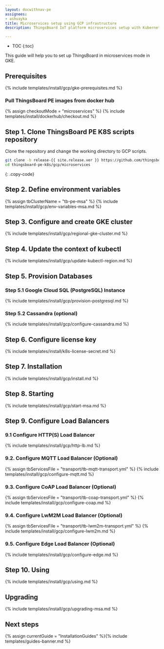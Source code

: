 ```yaml
---
layout: docwithnav-pe
assignees:
- ashvayka
title: Microservices setup using GCP infrastructure 
description: ThingsBoard IoT platform microservices setup with Kubernetes in GKE

---
```


* TOC
{:toc}

This guide will help you to set up ThingsBoard in microservices mode in GKE. 

## Prerequisites

{% include templates/install/gcp/gke-prerequisites.md %}

### Pull ThingsBoard PE images from docker hub

{% assign checkoutMode = "microservices" %}
{% include templates/install/dockerhub/checkout.md %}

## Step 1. Clone ThingsBoard PE K8S scripts repository

Clone the repository and change the working directory to GCP scripts.

```bash
git clone -b release-{{ site.release.ver }} https://github.com/thingsboard/thingsboard-pe-k8s.git
cd thingsboard-pe-k8s/gcp/microservices
```
{: .copy-code}

## Step 2. Define environment variables

{% assign tbClusterName = "tb-pe-msa" %}
{% include templates/install/gcp/env-variables-msa.md %}

## Step 3. Configure and create GKE cluster

{% include templates/install/gcp/regional-gke-cluster.md %}

## Step 4. Update the context of kubectl

{% include templates/install/gcp/update-kubectl-region.md %}

## Step 5. Provision Databases

### Step 5.1 Google Cloud SQL (PostgreSQL) Instance

{% include templates/install/gcp/provision-postgresql.md %}

### Step 5.2 Cassandra (optional)

{% include templates/install/gcp/configure-cassandra.md %}

## Step 6. Configure license key

{% include templates/install/k8s-license-secret.md %}

## Step 7. Installation

{% include templates/install/gcp/install.md %}

## Step 8. Starting

{% include templates/install/gcp/start-msa.md %}

## Step 9. Configure Load Balancers

### 9.1 Configure HTTP(S) Load Balancer

{% include templates/install/gcp/http-lb.md %}

### 9.2. Configure MQTT Load Balancer (Optional)

{% assign tbServicesFile = "transport/tb-mqtt-transport.yml" %}
{% include templates/install/gcp/configure-mqtt.md %}

### 9.3. Configure CoAP Load Balancer (Optional)

{% assign tbServicesFile = "transport/tb-coap-transport.yml" %}
{% include templates/install/gcp/configure-coap.md %}

### 9.4. Configure LwM2M Load Balancer (Optional)

{% assign tbServicesFile = "transport/tb-lwm2m-transport.yml" %}
{% include templates/install/gcp/configure-lwm2m.md %}

### 9.5. Configure Edge Load Balancer (Optional)

{% include templates/install/gcp/configure-edge.md %}

## Step 10. Using

{% include templates/install/gcp/using.md %}

## Upgrading

{% include templates/install/gcp/upgrading-msa.md %}

## Next steps

{% assign currentGuide = "InstallationGuides" %}{% include templates/guides-banner.md %}

